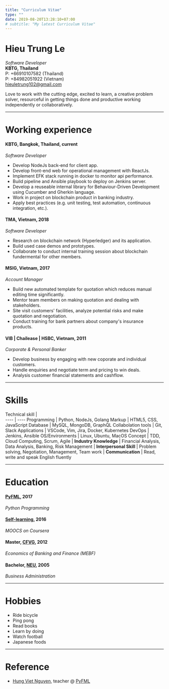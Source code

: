 ```yaml
---
title: "Curriculum Vitae"
type: ""
date: 2019-08-20T13:28:10+07:00
# subtitle: "My latest Curriculum Vitae"
---
```

# Hieu Trung Le
*Software Developer*  
**KBTG, Thailand**  
P: +66910107582 (Thailand)  
P: +84982051922 (Vietnam)  
hieuletrung102@gmail.com


Love to work with the cutting edge, excited to learn, a creative problem solver, resourceful in getting things done and productive working independently or collaboratively.

---
# Working experience

#### KBTG, Bangkok, Thailand, current
*Software Developer*  

* Develop NodeJs back-end for client app.
* Develop front-end web for operational management with ReactJs.
* Implement EFK stack running in docker to monitor api performance.
* Build pipeline and Ansible playbook to deploy on Jenkins server.
* Develop a reuseable internal library for Behaviour-Driven Development using Cucumber and Gherkin language.
* Work in project on blockchain product in banking industry.
* Apply best practices (e.g. unit testing, test automation, continuous integration, etc.).

#### TMA, Vietnam, 2018
*Software Developer*  

* Research on blockchain network (Hyperledger) and its application.
* Build used case demos and prototypes.
* Collaborate to conduct internal training session about blockchain fundermental for other members. 

#### MSIG, Vietnam, 2017
*Account Manager*

* Build new automated template for quotation which reduces manual editing time significantly.
* Mentor team members on making quotation and dealing with stakeholders.
* Site visit customers' facilities, analyze potential risks and make quotation and negotiation.
* Conduct training for bank partners about company's insurance products.

#### VIB | Chailease | HSBC, Vietnam, 2011
*Corporate & Personal Banker*  

* Develop business by engaging with new coporate and individual customers.
* Handle enquiries and negotiate term and pricing to win deals.
* Analysis customer financial statements and cashflow.

---
# Skills

Technical skill |     
----     | ----
Programming | Python, NodeJs, Golang
Markup | HTML5, CSS, JavaScript
Database | MySQL, MongoDB, GraphQL
Collabolation tools | Git, Slack
Applications | VSCode, Vim, Jira, Docker, Kubernetes
DevOps | Jenkins, Ansible
OS/Environments | Linux, Ubuntu, MacOS
Concept | TDD, Cloud Computing, Scrum, Agile
 | 
**Industry Knowledge** | Financial Analysis, Data Analysis, Banking, Risk Management
 | 
**Interpersonal Skill** | Problem solving, Negotiation, Management, Team work
 |
**Communication** | Read, write and speak English fluently 

---
# Education

#### [PyFML][pyme], 2017
*Python Programming*

#### [Self-learning][cert], 2016
*MOOCS on Coursera*

#### Master, [CFVG][mebf], 2012
*Economics of Banking and Finance (MEBF)*

#### Bachelor, [NEU][neu], 2005
*Business Administration*

---
# Hobbies 
* Ride bicycle
* Ping pong
* Read books
* Learn by doing
* Watch football
* Japanese foods

---
# Reference
* [Hung Viet Nguyen][hvn], teacher @ [PyFML][pyme]


[mebf]: https://www.cfvg.org/programs-list/mebf/
[pyme]: https://gitlab.com/pyfml/prepare
[neu]: https://en.neu.edu.vn/
[cert]: /post/online-cert/
[hvn]: https://www.linkedin.com/in/hvnsweeting/